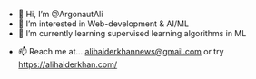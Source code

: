 - 👋 Hi, I’m @ArgonautAli
- 👀 I’m interested in Web-development & AI/ML
- 🌱 I’m currently learning supervised learning algorithms in ML
<!--- - 💞️ I’m looking to collaborate on web and AI --->
- 📫 Reach me at... alihaiderkhannews@gmail.com or try https://alihaiderkhan.com/

<!---
ArgonautAli/ArgonautAli is a ✨ special ✨ repository because its `README.md` (this file) appears on your GitHub profile.
You can click the Preview link to take a look at your changes.
--->
